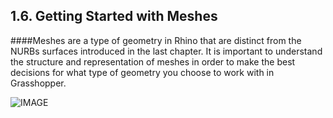 ## 1.6. Getting Started with Meshes

####Meshes are a type of geometry in Rhino that are distinct from the NURBs surfaces introduced in the last chapter. It is important to understand the structure and representation of meshes in order to make the best decisions for what type of geometry you choose to work with in Grasshopper.

![IMAGE](images/cover.jpg)
